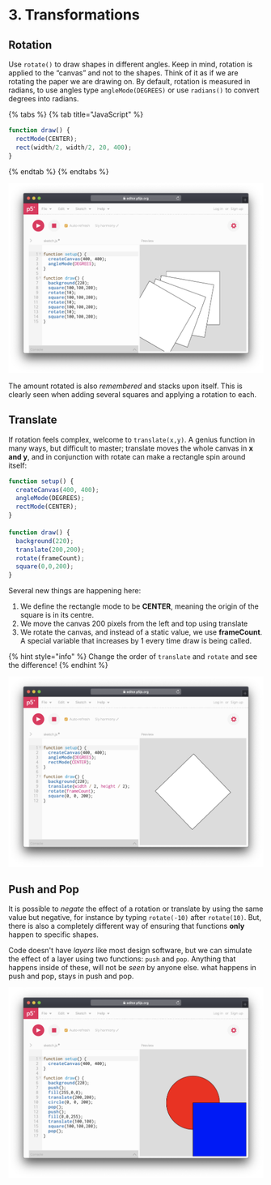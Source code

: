 # 3. Transformations

## Rotation

Use `rotate()` to draw shapes in different angles. Keep in mind, rotation is applied to the “canvas” and not to the shapes. Think of it as if we are rotating the paper we are drawing on. By default, rotation is measured in radians, to use angles type `angleMode(DEGREES)` or use `radians()` to convert degrees into radians.

{% tabs %}
{% tab title="JavaScript" %}
```javascript
function draw() {
  rectMode(CENTER);
  rect(width/2, width/2, 20, 400);
}
```
{% endtab %}
{% endtabs %}



![](../../.gitbook/assets/p5-rotate.png)

The amount rotated is also _remembered_ and stacks upon itself. This is clearly seen when adding several squares and applying a rotation to each.

## Translate

If rotation feels complex, welcome to `translate(x,y)`. A genius function in many ways, but difficult to master; translate moves the whole canvas in **x and y**, and in conjunction with rotate can make a rectangle spin around itself:

```javascript
function setup() {
  createCanvas(400, 400);
  angleMode(DEGREES);
  rectMode(CENTER);
}

function draw() {
  background(220);
  translate(200,200);
  rotate(frameCount);
  square(0,0,200);
}
```

Several new things are happening here:

1. We define the rectangle mode to be **CENTER**, meaning the origin of the square is in its centre.
2. We move the canvas 200 pixels from the left and top using translate
3. We rotate the canvas, and instead of a static value, we use **frameCount**. A special variable that increases by 1 every time draw is being called.

{% hint style="info" %}
Change the order of `translate` and `rotate` and see the difference!
{% endhint %}

![](../../.gitbook/assets/p5-translate.png)

## Push and Pop

It is possible to _negate_ the effect of a rotation or translate by using the same value but negative, for instance by typing `rotate(-10)` after `rotate(10)`. But, there is also a completely different way of ensuring that functions **only** happen to specific shapes.

Code doesn't have _layers_ like most design software, but we can simulate the effect of a layer using two functions: `push` and `pop`.  Anything that happens inside of these, will not be _seen_ by anyone else. what happens in push and pop, stays in push and pop.

![](../../.gitbook/assets/p5-pushpop%20%281%29.png)


